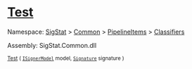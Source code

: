 # [Test](./DtwClassifier-100663857.md)

Namespace: [SigStat]() > [Common](./../../../README.md) > [PipelineItems]() > [Classifiers](./../README.md)

Assembly: SigStat.Common.dll

<sub>[Test](./DtwClassifier-100663857.md) ( [`ISignerModel`](./../../../Pipeline/ISignerModel.md) model, [`Signature`](./../../../Signature.md) signature )         </sub>

